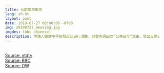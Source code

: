```yaml
---
title: 元朗警民衝突
lang: zh-ht
layout: post
date: 2019-07-27 00:00:00 -0700
img: 20190727_newsimg.jpg
imgdes: (bbc chinese)
description: 申請人鍾健平早前發起此遊行活動，但警方週四以“公共安全”爲由，發出反對通知書，意味警方可以直接拘捕遊行人士，並以非法集會的罪名控告。但週六下午，仍有大批市民在元朗主要街道遊行，之後示威者和警察再次爆發衝突。截至週日上午共有24人受傷，其中2人情況嚴重。
---
```


<br>[Source: ntdtv](https://www.ntdtv.com/gb/2019/07/27/a102631398.html)
<br>[Source: BBC](https://www.bbc.com/zhongwen/simp/chinese-news-49137877)
<br>[Source: DW](https://www.dw.com/zh/%E5%85%83%E6%9C%97727%E6%B8%B8%E8%A1%8C-%E8%AD%A6%E6%96%B9%E5%82%AC%E6%B3%AA%E5%BC%B9%E5%BC%80%E9%81%93/a-49767930)